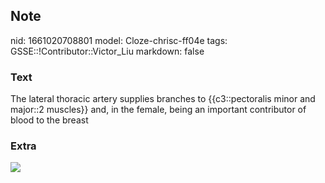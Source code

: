 ## Note
nid: 1661020708801
model: Cloze-chrisc-ff04e
tags: GSSE::!Contributor::Victor_Liu
markdown: false

### Text
The lateral thoracic artery <span style="color:
var(--field-fg);">supplies branches to</span> <span style="color: 
 var(--field-fg);">{{c3::pectoralis minor and major::2 muscles}}
and, in the female, being an important contributor of blood to the
breast</span>

### Extra
<img src="523_LateralThoracicArtery.gif">
